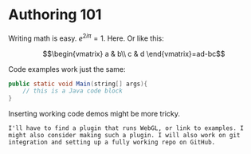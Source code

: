 
# Authoring 101
Writing math is easy.  $e^{2i\pi} = 1$. Here. Or like this:

$$\begin{vmatrix}
a & b\\
c & d
\end{vmatrix}=ad-bc$$

Code examples work just the same:

``` java
public static void Main(string[] args){
	// this is a Java code block
}
```

Inserting working code demos might be more tricky. 

```ad-zuzka
I'll have to find a plugin that runs WebGL, or link to examples. I might also consider making such a plugin. I will also work on git integration and setting up a fully working repo on GitHub.
```

